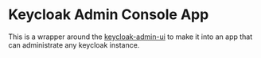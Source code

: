 # Keycloak Admin Console App

This is a wrapper around the [keycloak-admin-ui][1] to make it into an app that can administrate any keycloak instance.

[1]: https://gihub.com/keycloak/keycloak-admin-ui/
